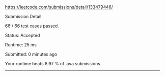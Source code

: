 https://leetcode.com/submissions/detail/133479446/

Submission Detail

66 / 66 test cases passed.

Status: Accepted

Runtime: 25 ms

Submitted: 0 minutes ago

Your runtime beats 8.97 % of java submissions.

***
